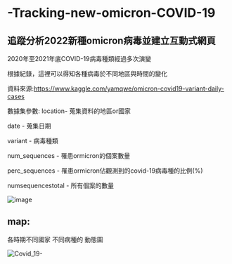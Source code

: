 # -Tracking-new-omicron-COVID-19
## 追蹤分析2022新種omicron病毒並建立互動式網頁

2020年至2021年底COVID-19病毒種類經過多次演變

根據紀錄，這裡可以得知各種病毒於不同地區與時間的變化

資料來源:https://www.kaggle.com/yamqwe/omicron-covid19-variant-daily-cases

數據集參數:
location- 蒐集資料的地區or國家

date - 蒐集日期

variant - 病毒種類

num_sequences - 罹患ormicron的個案數量

perc_sequences -  罹患ormicron佔觀測到的covid-19病毒種的比例(%)

numsequencestotal - 所有個案的數量

![image](https://user-images.githubusercontent.com/64676970/152749668-5cb44c1d-e2c8-48bb-9831-e2bc25e3e666.png)


## map:
各時期不同國家 不同病種的 動態圖


![Covid_19-](https://user-images.githubusercontent.com/64676970/152750228-8a729b97-4a45-4790-91d0-1ee5ec5a3f7f.gif)
